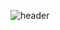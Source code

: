 ![header](https://capsule-render.vercel.app/api?type=wave&color=gradient&text=worldclasscitizen&animation=fadeIn&height=300&fontSize=100&textBg=true&fontColor=d6ace6)
